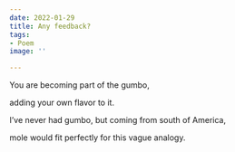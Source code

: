```yaml
---
date: 2022-01-29
title: Any feedback?
tags:
- Poem
image: ''

---
```

You are becoming part of the gumbo,

adding your own flavor to it.

I’ve never had gumbo, but coming from south of America,

mole would fit perfectly for this vague analogy.